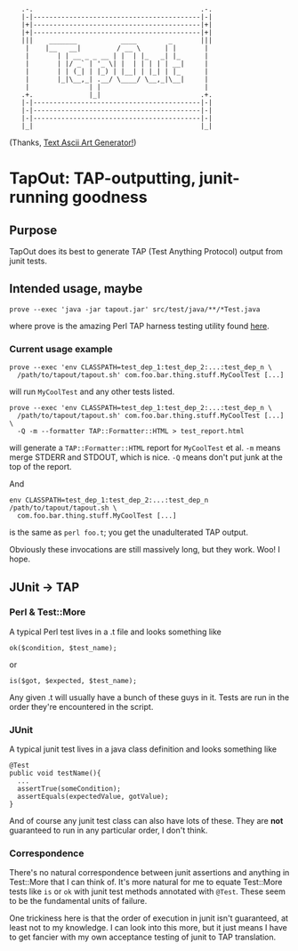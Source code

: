        .-.                                          .-.
       |-|------------------------------------------|-|
       |+|------------------------------------------|+|
       |+|------------------------------------------|+|
       |||    _______           ____        _       |||
        |    |__   __|         / __ \      | |       |
        |       | | __ _ _ __ | |  | |_   _| |_      |
        |       | |/ _` | '_ \| |  | | | | | __|     |
        |       | | (_| | |_) | |__| | |_| | |_      |
        |       |_|\__,_| .__/ \____/ \__,_|\__|     |
        |               | |                          |
       .+.              |_|                         .+.
       |-|------------------------------------------|-|
       |-|------------------------------------------|-|
       |-|------------------------------------------|-|
       |_|                                          |_|


(Thanks, [Text Ascii Art Generator!](http://patorjk.com/software/taag/))

TapOut: TAP-outputting, junit-running goodness
==============================================

## Purpose ##

TapOut does its best to generate TAP (Test Anything Protocol) output
from junit tests.

## Intended usage, maybe ##

    prove --exec 'java -jar tapout.jar' src/test/java/**/*Test.java

where prove is the amazing Perl TAP harness testing utility found 
[here](http://search.cpan.org/~andya/Test-Harness-3.22/bin/prove).

### Current usage example ###

    prove --exec 'env CLASSPATH=test_dep_1:test_dep_2:...:test_dep_n \
      /path/to/tapout/tapout.sh' com.foo.bar.thing.stuff.MyCoolTest [...]

will run `MyCoolTest` and any other tests listed.

    prove --exec 'env CLASSPATH=test_dep_1:test_dep_2:...:test_dep_n \
      /path/to/tapout/tapout.sh' com.foo.bar.thing.stuff.MyCoolTest [...] \
      -Q -m --formatter TAP::Formatter::HTML > test_report.html

will generate a `TAP::Formatter::HTML` report for `MyCoolTest` et al. 
`-m` means merge STDERR and STDOUT, which is nice. `-Q` means 
don't put junk at the top of the report.

And

    env CLASSPATH=test_dep_1:test_dep_2:...:test_dep_n /path/to/tapout/tapout.sh \
      com.foo.bar.thing.stuff.MyCoolTest [...]

is the same as `perl foo.t`; you get the unadulterated TAP output.

Obviously these invocations are still massively long, but they work. Woo! I hope.

## JUnit -> TAP ##

### Perl & Test::More 
A typical Perl test lives in a .t file and looks something like

    ok($condition, $test_name);

or

    is($got, $expected, $test_name);

Any given .t will usually have a bunch of these guys in it. Tests
are run in the order they're encountered in the script.

### JUnit
A typical junit test lives in a java class definition and looks
something like

    @Test
    public void testName(){
      ...
      assertTrue(someCondition);
      assertEquals(expectedValue, gotValue);
    }

And of course any junit test class can also have lots of these.
They are **not** guaranteed to run in any particular order, I 
don't think.

### Correspondence
There's no natural correspondence between junit assertions and anything
in Test::More that I can think of. It's more natural for me to equate 
Test::More tests like `is` or `ok` with junit test methods annotated with
`@Test`. These seem to be the fundamental units of failure.

One trickiness here is that the order of execution in junit isn't 
guaranteed, at least not to my knowledge. I can look into this more,
but it just means I have to get fancier with my own acceptance testing
of junit to TAP translation.

